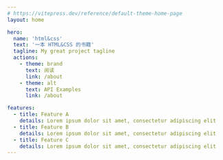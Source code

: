 ```yaml
---
# https://vitepress.dev/reference/default-theme-home-page
layout: home

hero:
  name: 'html&css'
  text: '一本 HTML&CSS 的书籍'
  tagline: My great project tagline
  actions:
    - theme: brand
      text: 阅读
      link: /about
    - theme: alt
      text: API Examples
      link: /about

features:
  - title: Feature A
    details: Lorem ipsum dolor sit amet, consectetur adipiscing elit
  - title: Feature B
    details: Lorem ipsum dolor sit amet, consectetur adipiscing elit
  - title: Feature C
    details: Lorem ipsum dolor sit amet, consectetur adipiscing elit
---
```

